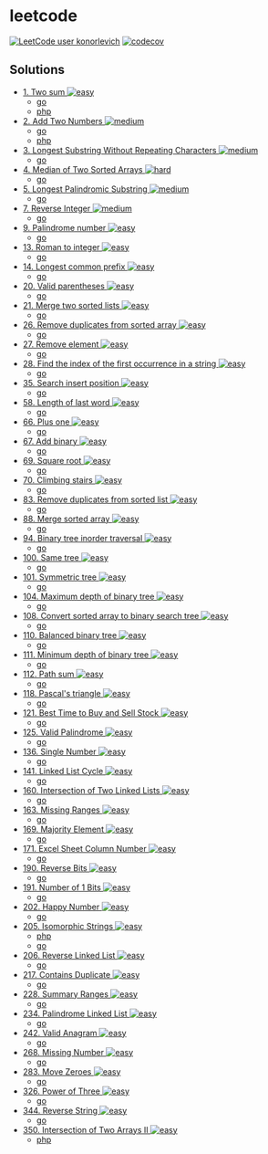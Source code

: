 # leetcode
[![LeetCode user konorlevich](https://img.shields.io/badge/dynamic/json?style=for-the-badge&labelColor=black&color=%23ffa116&label=Solved&query=solved&url=https%3A%2F%2Fleetcode-badge.vercel.app%2Fapi%2Fusers%2Fkonorlevich&logo=leetcode&logoColor=yellow)](https://leetcode.com/konorlevich/)
[![codecov](https://codecov.io/gh/konorlevich/leetcode/graph/badge.svg?token=BWRQEIPG5U)](https://codecov.io/gh/konorlevich/leetcode)

## Solutions

- [1. Two sum ![easy](https://img.shields.io/badge/-easy-green?style=flat&logo=leetcode&labelColor=black)](https://leetcode.com/problems/two-sum)  
  - [go](./src/two_sum/two_sum.go) 
  - [php](./src/TwoSum/Solution.php) 
- [2. Add Two Numbers ![medium](https://img.shields.io/badge/-medium-yellow?style=flat&logo=leetcode&labelColor=black)](https://leetcode.com/problems/add-two-numbers)  
  - [go](./src/add_two_numbers/add_two_numbers.go) 
  - [php](./src/AddTwoNumbers/Solution.php) 
- [3. Longest Substring Without Repeating Characters ![medium](https://img.shields.io/badge/-medium-yellow?style=flat&logo=leetcode&labelColor=black)](https://leetcode.com/problems/longest-substring-without-repeating-characters)  
  - [go](./src/longest_substring_without_repeating_characters/longest_substring_without_repeating_characters.go) 
- [4. Median of Two Sorted Arrays ![hard](https://img.shields.io/badge/-hard-red?style=flat&logo=leetcode&labelColor=black)](https://leetcode.com/problems/median-of-two-sorted-arrays)  
  - [go](./src/median_of_two_sorted_arrays/median_of_two_sorted_arrays.go) 
- [5. Longest Palindromic Substring ![medium](https://img.shields.io/badge/-medium-yellow?style=flat&logo=leetcode&labelColor=black)](https://leetcode.com/problems/longest-palindromic-substring)  
  - [go](./src/longest_palindromic_substring/longest_palindromic_substring.go) 
- [7. Reverse Integer ![medium](https://img.shields.io/badge/-medium-yellow?style=flat&logo=leetcode&labelColor=black)](https://leetcode.com/problems/reverse-integer)  
  - [go](./src/reverse_integer/reverse_integer.go) 
- [9. Palindrome number ![easy](https://img.shields.io/badge/-easy-green?style=flat&logo=leetcode&labelColor=black)](https://leetcode.com/problems/palindrome-number)  
  - [go](./src/palindrome/palindrome.go) 
- [13. Roman to integer ![easy](https://img.shields.io/badge/-easy-green?style=flat&logo=leetcode&labelColor=black)](https://leetcode.com/problems/roman-to-integer)  
  - [go](./src/roman_to_integer/roman_to_integer.go) 
- [14. Longest common prefix ![easy](https://img.shields.io/badge/-easy-green?style=flat&logo=leetcode&labelColor=black)](https://leetcode.com/problems/longest-common-prefix)  
  - [go](./src/longest_common_prefix/longest_common_prefix.go) 
- [20. Valid parentheses ![easy](https://img.shields.io/badge/-easy-green?style=flat&logo=leetcode&labelColor=black)](https://leetcode.com/problems/valid-parentheses)  
  - [go](./src/valid_parentheses/valid_parentheses.go) 
- [21. Merge two sorted lists ![easy](https://img.shields.io/badge/-easy-green?style=flat&logo=leetcode&labelColor=black)](https://leetcode.com/problems/merge-two-sorted-lists)  
  - [go](./src/merge_two_sorted_lists/merge_two_sorted_lists.go) 
- [26. Remove duplicates from sorted array ![easy](https://img.shields.io/badge/-easy-green?style=flat&logo=leetcode&labelColor=black)](https://leetcode.com/problems/remove-duplicates-from-sorted-array)  
  - [go](./src/remove_duplicates_from_sorted_array/remove_duplicates_from_sorted_array.go) 
- [27. Remove element ![easy](https://img.shields.io/badge/-easy-green?style=flat&logo=leetcode&labelColor=black)](https://leetcode.com/problems/remove-element)  
  - [go](./src/remove_element/remove_element.go) 
- [28. Find the index of the first occurrence in a string ![easy](https://img.shields.io/badge/-easy-green?style=flat&logo=leetcode&labelColor=black)](https://leetcode.com/problems/find-the-index-of-the-first-occurrence-in-a-string)  
  - [go](./src/find_the_index_of_the_first_occurrence_in_a_string/find_the_index_of_the_first_occurrence_in_a_string.go) 
- [35. Search insert position ![easy](https://img.shields.io/badge/-easy-green?style=flat&logo=leetcode&labelColor=black)](https://leetcode.com/problems/search-insert-position)  
  - [go](./src/search_insert_position/search_insert_position.go) 
- [58. Length of last word ![easy](https://img.shields.io/badge/-easy-green?style=flat&logo=leetcode&labelColor=black)](https://leetcode.com/problems/length-of-last-word)  
  - [go](./src/length_of_last_word/length_of_last_word.go) 
- [66. Plus one ![easy](https://img.shields.io/badge/-easy-green?style=flat&logo=leetcode&labelColor=black)](https://leetcode.com/problems/plus-one)  
  - [go](./src/plus_one/plus_one.go) 
- [67. Add binary ![easy](https://img.shields.io/badge/-easy-green?style=flat&logo=leetcode&labelColor=black)](https://leetcode.com/problems/add-binary)  
  - [go](./src/add_binary/add_binary.go) 
- [69. Square root ![easy](https://img.shields.io/badge/-easy-green?style=flat&logo=leetcode&labelColor=black)](https://leetcode.com/problems/sqrtx)  
  - [go](./src/square_root/square_root.go) 
- [70. Climbing stairs ![easy](https://img.shields.io/badge/-easy-green?style=flat&logo=leetcode&labelColor=black)](https://leetcode.com/problems/climbing-stairs)  
  - [go](./src/climbing_stairs/climbing_stairs.go) 
- [83. Remove duplicates from sorted list ![easy](https://img.shields.io/badge/-easy-green?style=flat&logo=leetcode&labelColor=black)](https://leetcode.com/problems/remove-duplicates-from-sorted-list)  
  - [go](./src/remove_duplicates_from_sorted_list/remove_duplicates_from_sorted_list.go) 
- [88. Merge sorted array ![easy](https://img.shields.io/badge/-easy-green?style=flat&logo=leetcode&labelColor=black)](https://leetcode.com/problems/merge-sorted-array)  
  - [go](./src/merge_sorted_array/merge_sorted_array.go) 
- [94. Binary tree inorder traversal ![easy](https://img.shields.io/badge/-easy-green?style=flat&logo=leetcode&labelColor=black)](https://leetcode.com/problems/binary-tree-inorder-traversal)  
  - [go](./src/binary_tree_inorder_traversal/binary_tree_inorder_traversal.go) 
- [100. Same tree ![easy](https://img.shields.io/badge/-easy-green?style=flat&logo=leetcode&labelColor=black)](https://leetcode.com/problems/same-tree)  
  - [go](./src/same_tree/same_tree.go) 
- [101. Symmetric tree ![easy](https://img.shields.io/badge/-easy-green?style=flat&logo=leetcode&labelColor=black)](https://leetcode.com/problems/symmetric-tree)  
  - [go](./src/symmetric_tree/symmetric_tree.go) 
- [104. Maximum depth of binary tree ![easy](https://img.shields.io/badge/-easy-green?style=flat&logo=leetcode&labelColor=black)](https://leetcode.com/problems/maximum-depth-of-binary-tree)  
  - [go](./src/maximum_depth_of_binary_tree/maximum_depth_of_binary_tree.go) 
- [108. Convert sorted array to binary search tree ![easy](https://img.shields.io/badge/-easy-green?style=flat&logo=leetcode&labelColor=black)](https://leetcode.com/problems/convert-sorted-array-to-binary-search-tree)  
  - [go](./src/convert_sorted_array_to_binary_search_tree/convert_sorted_array_to_binary_search_tree.go) 
- [110. Balanced binary tree ![easy](https://img.shields.io/badge/-easy-green?style=flat&logo=leetcode&labelColor=black)](https://leetcode.com/problems/balanced-binary-tree)  
  - [go](./src/balanced_binary_tree/balanced_binary_tree.go) 
- [111. Minimum depth of binary tree ![easy](https://img.shields.io/badge/-easy-green?style=flat&logo=leetcode&labelColor=black)](https://leetcode.com/problems/minimum-depth-of-binary-tree)  
  - [go](./src/minimum_depth_of_binary_tree/minimum_depth_of_binary_tree.go) 
- [112. Path sum ![easy](https://img.shields.io/badge/-easy-green?style=flat&logo=leetcode&labelColor=black)](https://leetcode.com/problems/path-sum)  
  - [go](./src/path_sum/path_sum.go) 
- [118. Pascal's triangle ![easy](https://img.shields.io/badge/-easy-green?style=flat&logo=leetcode&labelColor=black)](https://leetcode.com/problems/pascals-triangle)  
  - [go](./src/pascal_s_triangle/pascal_s_triangle.go) 
- [121. Best Time to Buy and Sell Stock ![easy](https://img.shields.io/badge/-easy-green?style=flat&logo=leetcode&labelColor=black)](https://leetcode.com/problems/best-time-to-buy-and-sell-stock)  
  - [go](./src/best_time_to_buy_and_sell_stock/best_time_to_buy_and_sell_stock.go) 
- [125. Valid Palindrome ![easy](https://img.shields.io/badge/-easy-green?style=flat&logo=leetcode&labelColor=black)](https://leetcode.com/problems/valid-palindrome)  
  - [go](./src/valid_palindrome/valid_palindrome.go) 
- [136. Single Number ![easy](https://img.shields.io/badge/-easy-green?style=flat&logo=leetcode&labelColor=black)](https://leetcode.com/problems/single-number)  
  - [go](./src/single_number/single_number.go) 
- [141. Linked List Cycle ![easy](https://img.shields.io/badge/-easy-green?style=flat&logo=leetcode&labelColor=black)](https://leetcode.com/problems/linked-list-cycle)  
  - [go](./src/linked_list_cycle/linked_list_cycle.go) 
- [160. Intersection of Two Linked Lists ![easy](https://img.shields.io/badge/-easy-green?style=flat&logo=leetcode&labelColor=black)](https://leetcode.com/problems/intersection-of-two-linked-lists)  
  - [go](./src/intersection_of_two_linked_lists/intersection_of_two_linked_lists.go) 
- [163. Missing Ranges ![easy](https://img.shields.io/badge/-easy-green?style=flat&logo=leetcode&labelColor=black)](https://leetcode.com/problems/missing-ranges)  
  - [go](./src/missing_ranges/missing_ranges.go) 
- [169. Majority Element ![easy](https://img.shields.io/badge/-easy-green?style=flat&logo=leetcode&labelColor=black)](https://leetcode.com/problems/majority-element)  
  - [go](./src/majority_element/majority_element.go) 
- [171. Excel Sheet Column Number ![easy](https://img.shields.io/badge/-easy-green?style=flat&logo=leetcode&labelColor=black)](https://leetcode.com/problems/excel-sheet-column-number)  
  - [go](./src/excel_sheet_column_number/excel_sheet_column_number.go) 
- [190. Reverse Bits ![easy](https://img.shields.io/badge/-easy-green?style=flat&logo=leetcode&labelColor=black)](https://leetcode.com/problems/reverse-bits)  
  - [go](./src/reverse_bits/reverse_bits.go) 
- [191. Number of 1 Bits ![easy](https://img.shields.io/badge/-easy-green?style=flat&logo=leetcode&labelColor=black)](https://leetcode.com/problems/number-of-1-bits)  
  - [go](./src/number_of_one_bits/number_of_one_bits.go) 
- [202. Happy Number ![easy](https://img.shields.io/badge/-easy-green?style=flat&logo=leetcode&labelColor=black)](https://leetcode.com/problems/happy-number)  
  - [go](./src/happy_number/happy_number.go)
- [205. Isomorphic Strings ![easy](https://img.shields.io/badge/-easy-green?style=flat&logo=leetcode&labelColor=black)](https://leetcode.com/problems/isomorphic-strings)
  - [php](./src/IsomorphicStrings/Solution.php) 
  - [go](./src/isomorphic_strings/isomorphic_strings.go) 
- [206. Reverse Linked List ![easy](https://img.shields.io/badge/-easy-green?style=flat&logo=leetcode&labelColor=black)](https://leetcode.com/problems/reverse-linked-list)  
  - [go](./src/reverse_linked_list/reverse_linked_list.go) 
- [217. Contains Duplicate ![easy](https://img.shields.io/badge/-easy-green?style=flat&logo=leetcode&labelColor=black)](https://leetcode.com/problems/contains-duplicate)  
  - [go](./src/contains_duplicate/contains_duplicate.go) 
- [228. Summary Ranges ![easy](https://img.shields.io/badge/-easy-green?style=flat&logo=leetcode&labelColor=black)](https://leetcode.com/problems/summary-ranges)  
  - [go](./src/summary_ranges/summary_ranges.go) 
- [234. Palindrome Linked List ![easy](https://img.shields.io/badge/-easy-green?style=flat&logo=leetcode&labelColor=black)](https://leetcode.com/problems/palindrome-linked-list)  
  - [go](./src/palindrome_linked_list/palindrome_linked_list.go) 
- [242. Valid Anagram ![easy](https://img.shields.io/badge/-easy-green?style=flat&logo=leetcode&labelColor=black)](https://leetcode.com/problems/valid-anagram)  
  - [go](./src/valid_anagram/valid_anagram.go) 
- [268. Missing Number ![easy](https://img.shields.io/badge/-easy-green?style=flat&logo=leetcode&labelColor=black)](https://leetcode.com/problems/missing-number)  
  - [go](./src/missing_number/missing_number.go) 
- [283. Move Zeroes ![easy](https://img.shields.io/badge/-easy-green?style=flat&logo=leetcode&labelColor=black)](https://leetcode.com/problems/move-zeroes)  
  - [go](./src/move_zeroes/move_zeroes.go) 
- [326. Power of Three ![easy](https://img.shields.io/badge/-easy-green?style=flat&logo=leetcode&labelColor=black)](https://leetcode.com/problems/power-of-three)  
  - [go](./src/power_of_three/power_of_three.go) 
- [344. Reverse String ![easy](https://img.shields.io/badge/-easy-green?style=flat&logo=leetcode&labelColor=black)](https://leetcode.com/problems/reverse-string)  
  - [go](./src/reverse_string/reverse_string.go) 
- [350. Intersection of Two Arrays II ![easy](https://img.shields.io/badge/-easy-green?style=flat&logo=leetcode&labelColor=black)](https://leetcode.com/problems/intersection-of-two-arrays-ii)  
  - [php](./src/IntersectionOfTwoArraysII/Solution.php)
